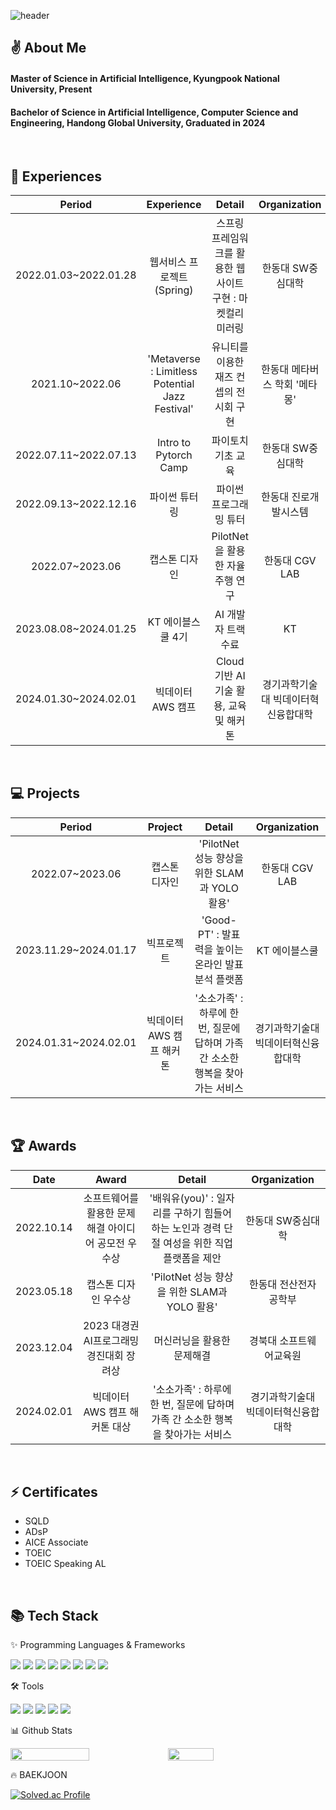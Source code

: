 <!--
**SuhyunRim118/SuhyunRim118** is a ✨ _special_ ✨ repository because its `README.md` (this file) appears on your GitHub profile.

Here are some ideas to get you started:

- 🔭 I’m currently working on ...
- 🌱 I’m currently learning ...
- 👯 I’m looking to collaborate on ...
- 🤔 I’m looking for help with ...
- 💬 Ask me about ...
- 📫 How to reach me: ...
- 😄 Pronouns: ...
- ⚡ Fun fact: ...
-->

![header](https://capsule-render.vercel.app/api?type=Cylinder&color=FFC155&fontColor=FFFFFF&height=150&section=header&text=Suhyun%20Github%20💡&fontSize=60&&animation=twinkling)

## ✌️ About Me
<h4> Master of Science in Artificial Intelligence, Kyungpook National University, Present </h4>
<h4> Bachelor of Science in Artificial Intelligence, Computer Science and Engineering, Handong Global University, Graduated in 2024 </h4>
<br>

## 📌 Experiences
	
|**Period**|**Experience**|**Detail**|**Organization**|
|:---:|:---:|:---:|:---:|
|2022.01.03~2022.01.28|웹서비스 프로젝트 (Spring)|스프링 프레임워크를 활용한 웹 사이트 구현 : 마켓컬리 미러링|한동대 SW중심대학|
|2021.10~2022.06|'Metaverse : Limitless Potential Jazz Festival'|유니티를 이용한 재즈 컨셉의 전시회 구현|한동대 메타버스 학회 '메타몽'|
|2022.07.11~2022.07.13|Intro to Pytorch Camp|파이토치 기초 교육|한동대 SW중심대학|
|2022.09.13~2022.12.16|파이썬 튜터링|파이썬 프로그래밍 튜터|한동대 진로개발시스템|
|2022.07~2023.06|캡스톤 디자인|PilotNet을 활용한 자율주행 연구|한동대 CGV LAB|
|2023.08.08~2024.01.25|KT 에이블스쿨 4기|AI 개발자 트랙 수료|KT|
|2024.01.30~2024.02.01|빅데이터 AWS 캠프|Cloud 기반 AI 기술 활용, 교육 및 해커톤|경기과학기술대 빅데이터혁신융합대학|
<br>

## 💻 Projects
	
|**Period**|**Project**|**Detail**|**Organization**|
|:---:|:---:|:---:|:---:|
|2022.07~2023.06|캡스톤 디자인|'PilotNet 성능 향상을 위한 SLAM과 YOLO 활용'|한동대 CGV LAB|
|2023.11.29~2024.01.17|빅프로젝트|'Good-PT' : 발표력을 높이는 온라인 발표 분석 플랫폼|KT 에이블스쿨|
|2024.01.31~2024.02.01|빅데이터 AWS 캠프 해커톤|'소소가족' : 하루에 한 번, 질문에 답하며 가족 간 소소한 행복을 찾아가는 서비스|경기과학기술대 빅데이터혁신융합대학|
<br>

## 🏆 Awards
	
|**Date**|**Award**|**Detail**|**Organization**|
|:---:|:---:|:---:|:---:|
|2022.10.14|소프트웨어를 활용한 문제해결 아이디어 공모전 우수상|'배워유(you)' : 일자리를 구하기 힘들어하는 노인과 경력 단절 여성을 위한 직업 플랫폼을 제안|한동대 SW중심대학|
|2023.05.18|캡스톤 디자인 우수상|'PilotNet 성능 향상을 위한 SLAM과 YOLO 활용'|한동대 전산전자공학부|
|2023.12.04|2023 대경권 AI프로그래밍 경진대회 장려상|머신러닝을 활용한 문제해결|경북대 소프트웨어교육원|
|2024.02.01|빅데이터 AWS 캠프 해커톤 대상|'소소가족' : 하루에 한 번, 질문에 답하며 가족 간 소소한 행복을 찾아가는 서비스|경기과학기술대 빅데이터혁신융합대학|
<br>

## ⚡ Certificates

+ SQLD
+ ADsP
+ AICE Associate
+ TOEIC
+ TOEIC Speaking AL
<br>

## 📚 Tech Stack
<p>✨ Programming Languages & Frameworks </p>

<img src="https://img.shields.io/badge/Python-3776AB?style=flat&logo=Python&logoColor=white"> <img src="https://img.shields.io/badge/C++-00599C?style=flat&logo=C++&logoColor=white"> <img src="https://img.shields.io/badge/C-A8B9CC?style=flat&logo=C&logoColor=white"> <img src="https://img.shields.io/badge/R-276DC3?style=flat&logo=R&logoColor=white"> <img src="https://img.shields.io/badge/MySQL-4479A1?style=flat&logo=MySQL&logoColor=white"> <img src="https://img.shields.io/badge/Spring-6DB33F?style=flat&logo=Spring&logoColor=white"> <img src="https://img.shields.io/badge/Django-092E20?style=flat&logo=Django&logoColor=white"> <img src="https://img.shields.io/badge/Flask-000000?style=flat&logo=Flask&logoColor=white"> 
<br>

<p>🛠 Tools</p>

<img src="https://img.shields.io/badge/Visual%20Studio-5C2D91?style=flat&logo=VisualStudio&logoColor=white"> <img src="https://img.shields.io/badge/Visual%20Studio%20Code-007ACC?style=flat&logo=VisualStudioCode&logoColor=white"> <img src="https://img.shields.io/badge/GitHub-181717?style=flat&logo=GitHub&logoColor=white"> <img src="https://img.shields.io/badge/Eclipse%20IDE-2C2255?style=flat&logo=EclipseIDE&logoColor=white"> <img src="https://img.shields.io/badge/Linux-FCC624?style=flat&logo=Linux&logoColor=white"> 
<br>

<p>📊 Github Stats</p>

<div style="display: flex; flex-direction: row;">
<img style="height: auto; width: 50%;" class="img" src="https://github-readme-stats.vercel.app/api?username=SuhyunRim118&show_icons=true&theme=flag-india" />
<img style="height: auto; width: 38%;" class="img" src="https://github-readme-stats.vercel.app/api/top-langs/?username=SuhyunRim118&theme=flag-india&layout=compact" />
</div>

<p>🔥 BAEKJOON</p>

[![Solved.ac Profile](http://mazassumnida.wtf/api/v2/generate_badge?boj=estherr118)](https://solved.ac/estherr118/)
